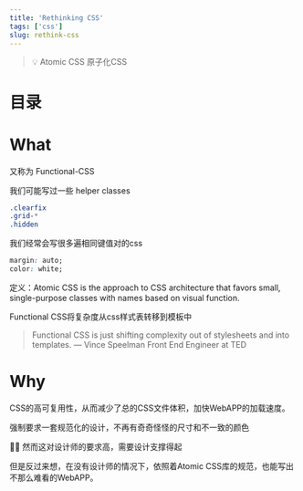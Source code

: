 ```yaml
---
title: 'Rethinking CSS'
tags: ['css']
slug: rethink-css
---
```


> 💡 Atomic CSS 原子化CSS

# 目录
# What

又称为 Functional-CSS

我们可能写过一些 helper classes

```css
.clearfix
.grid-*
.hidden
```

我们经常会写很多遍相同键值对的css

```css
margin: auto;
color: white;
```

定义：Atomic CSS is the approach to CSS architecture that favors small, single-purpose classes with names based on visual function.

Functional CSS将复杂度从css样式表转移到模板中

> Functional CSS is just shifting complexity out of stylesheets and into templates. — Vince Speelman Front End Engineer at TED
> 

# Why

CSS的高可复用性，从而减少了总的CSS文件体积，加快WebAPP的加载速度。

强制要求一套规范化的设计，不再有奇奇怪怪的尺寸和不一致的颜色

<aside>
🤷‍♂️ 然而这对设计师的要求高，需要设计支撑得起

</aside>

但是反过来想，在没有设计师的情况下，依照着Atomic CSS库的规范，也能写出不那么难看的WebAPP。